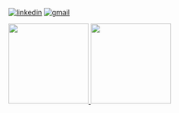 [![linkedin](https://img.shields.io/badge/LinkedIn-0077B5?style=for-the-badge&logo=linkedin&logoColor=white)](https://www.linkedin.com/in/ezequiel-lobo-a1336b326/)
[![gmail](https://img.shields.io/badge/Gmail-D14836?style=for-the-badge&logo=gmail&logoColor=white)](https://mail.google.com/mail/u/?authuser=ezeklobo.dev@gmail.com)

<div>
  <a href="https://github.com/ezeklobo">    
  <img height="160em" src="https://github-readme-stats.vercel.app/api?username=ezeklobo&layout=compact&show_icons=true&hide=contribs,prs&cache_seconds=86400&theme=dark&count_private=true"/>
  <img height="160em" src="https://github-readme-stats.vercel.app/api/top-langs/?username=ezeklobo&layout=compact&langs_count=7&theme=dark"/>
</div>